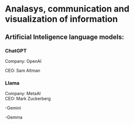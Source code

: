 # Analasys, communication and visualization of information

## Artificial Inteligence language models:

### ChatGPT
Company: OpenAI

CEO: Sam Altman

<h3> Llama </h3>
Company: MetaAI
<br>
CEO: Mark Zuckerberg

-Gemini

-Gemma
